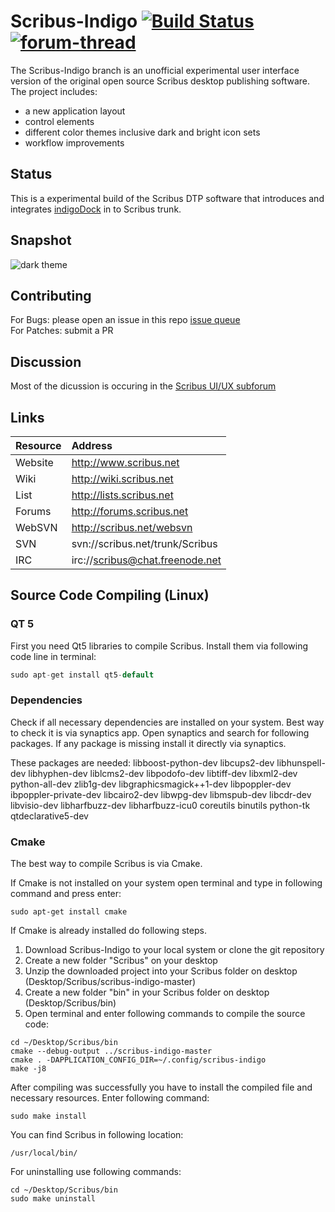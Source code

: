 Scribus-Indigo [![Build Status](https://travis-ci.org/nitramr/scribus-indigo.svg?branch=master)](https://travis-ci.org/nitramr/scribus-indigo) [![forum-thread](https://img.shields.io/badge/forum--thread-scribus-orange.svg)](http://forums.scribus.net/index.php/topic,1617.0.html)
==============
The Scribus-Indigo branch is an unofficial experimental user interface version of the original open source Scribus desktop publishing software. The project includes:
* a new application layout
* control elements 
* different color themes inclusive dark and bright icon sets
* workflow improvements

## Status
This is a experimental build of the Scribus DTP software that introduces and integrates [indigoDock](https://github.com/nitramr/indigoDock) in to Scribus trunk. 

## Snapshot

![dark theme](https://cloud.githubusercontent.com/assets/15112256/20462261/55a690be-af18-11e6-931b-a3e5226bcf53.png)

## Contributing
For Bugs: please open an issue in this repo [issue queue](https://github.com/nitramr/scribus-indigo/issues)  
For Patches: submit a PR 

## Discussion 
Most of the dicussion is occuring in the [Scribus UI/UX subforum](http://forums.scribus.net/index.php/topic,1617.0.html)

## Links
|Resource | Address |  
|:---------|:---------|  
|Website |http://www.scribus.net |  
|Wiki | http://wiki.scribus.net |  
|List | http://lists.scribus.net |  
|Forums | http://forums.scribus.net | 
|WebSVN | http://scribus.net/websvn |
|SVN | svn://scribus.net/trunk/Scribus |  
|IRC | irc://scribus@chat.freenode.net |  


## Source Code Compiling (Linux)

### QT 5

First you need Qt5 libraries to compile Scribus. Install them via following code line in terminal:

```C++
sudo apt-get install qt5-default
```

### Dependencies

Check if all necessary dependencies are installed on your system.
Best way to check it is via synaptics app. Open synaptics and search for following packages. If any package is missing install it directly via synaptics.

These packages are needed:
libboost-python-dev
libcups2-dev
libhunspell-dev
libhyphen-dev
liblcms2-dev
libpodofo-dev
libtiff-dev
libxml2-dev
python-all-dev
zlib1g-dev
libgraphicsmagick++1-dev
libpoppler-dev
ibpoppler-private-dev
libcairo2-dev
libwpg-dev
libmspub-dev
libcdr-dev
libvisio-dev
libharfbuzz-dev
libharfbuzz-icu0
coreutils
binutils
python-tk
qtdeclarative5-dev


### Cmake
The best way to compile Scribus is via Cmake.  

If Cmake is not installed on your system open terminal and type in following command and press enter:  

```
sudo apt-get install cmake
```

If Cmake is already installed do following steps.  
1. Download Scribus-Indigo to your local system or clone the git repository  
2. Create a new folder "Scribus" on your desktop  
3. Unzip the downloaded project into your Scribus folder on desktop (Desktop/Scribus/scribus-indigo-master)  
4. Create a new folder "bin" in your Scribus folder on desktop (Desktop/Scribus/bin)  
5. Open terminal and enter following commands to compile the source code:  

```
cd ~/Desktop/Scribus/bin
cmake --debug-output ../scribus-indigo-master
cmake . -DAPPLICATION_CONFIG_DIR=~/.config/scribus-indigo
make -j8
```

After compiling was successfully you have to install the compiled file and necessary resources. Enter following command:  

```
sudo make install
```

You can find Scribus in following location:  

```
/usr/local/bin/
```  

For uninstalling use following commands:  

```
cd ~/Desktop/Scribus/bin
sudo make uninstall
```
